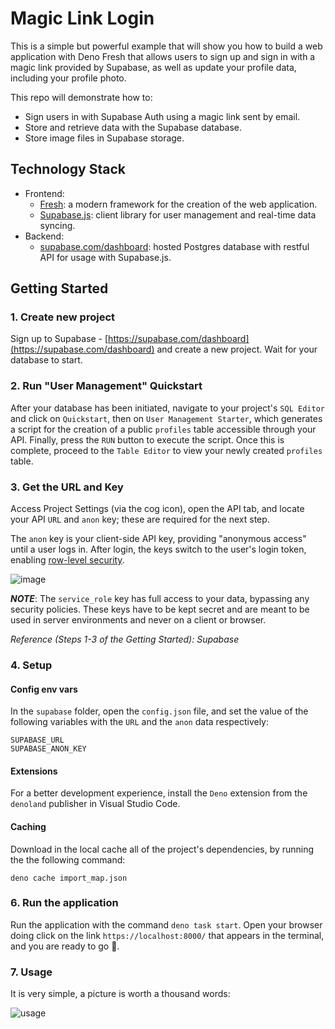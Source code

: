 # Magic Link Login

This is a simple but powerful example that will show you how to build a web
application with Deno Fresh that allows users to sign up and sign in with a
magic link provided by Supabase, as well as update your profile data, including
your profile photo.

This repo will demonstrate how to:

- Sign users in with Supabase Auth using a magic link sent by email.
- Store and retrieve data with the Supabase database.
- Store image files in Supabase storage.

## Technology Stack

- Frontend:
  - [Fresh](https://fresh.deno.dev/docs/getting-started): a modern framework for
    the creation of the web application.
  - [Supabase.js](https://supabase.com/docs/library/getting-started): client
    library for user management and real-time data syncing.
- Backend:
  - [supabase.com/dashboard](https://supabase.com/dashboard/): hosted Postgres
    database with restful API for usage with Supabase.js.

## Getting Started

### 1. Create new project

Sign up to Supabase -
[https://supabase.com/dashboard](https://supabase.com/dashboard) and create a
new project. Wait for your database to start.

### 2. Run "User Management" Quickstart

After your database has been initiated, navigate to your project's `SQL Editor`
and click on `Quickstart`, then on `User Management Starter`, which generates a
script for the creation of a public `profiles` table accessible through your
API. Finally, press the `RUN` button to execute the script. Once this is
complete, proceed to the `Table Editor` to view your newly created `profiles`
table.

### 3. Get the URL and Key

Access Project Settings (via the cog icon), open the API tab, and locate your
API `URL` and `anon` key; these are required for the next step.

The `anon` key is your client-side API key, providing "anonymous access" until a
user logs in. After login, the keys switch to the user's login token, enabling
[row-level security](https://satoricyber.com/postgres-security/postgres-row-level-security/).

![image](https://user-images.githubusercontent.com/10214025/88916245-528c2680-d298-11ea-8a71-708f93e1ce4f.png)

**_NOTE_**: The `service_role` key has full access to your data, bypassing any
security policies. These keys have to be kept secret and are meant to be used in
server environments and never on a client or browser.

_Reference (Steps 1-3 of the Getting Started): Supabase_

### 4. Setup

#### Config env vars

In the `supabase` folder, open the `config.json` file, and set the value of the
following variables with the `URL` and the `anon` data respectively:

```
SUPABASE_URL
SUPABASE_ANON_KEY
```

#### Extensions

For a better development experience, install the `Deno` extension from the
`denoland` publisher in Visual Studio Code.

#### Caching

Download in the local cache all of the project's dependencies, by running the
the following command:

```
deno cache import_map.json
```

### 6. Run the application

Run the application with the command `deno task start`. Open your browser doing
click on the link `https://localhost:8000/` that appears in the terminal, and
you are ready to go 🚀.

### 7. Usage

It is very simple, a picture is worth a thousand words:

![usage](https://github.com/FabianMendoza7/magic-link-login/assets/81333325/fa9c039f-a85c-43a7-a75a-8084834b34e1)
